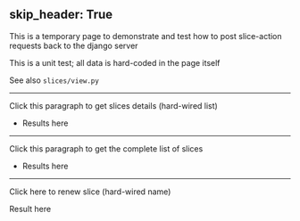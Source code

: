 skip_header: True
---
This is a temporary page to demonstrate and test how to post slice-action requests back to the django server

This is a unit test; all data is hard-coded in the page itself

See also `slices/view.py`

<!-- this exposes the getCookie function -->
<script type="text/javascript" src="/assets/r2lab/xhttp-django.js"></script>

---
<div id="get2-div"><p>Click this paragraph to get slices details (hard-wired list)</p>
<ul id='get2'><li>Results here</li></ul>
</div>

---
<div id="getall-div"><p>Click this paragraph to get the complete list of slices</p>
<ul id='getall'><li>Results here</li></ul>
</div>

<script>
// an example of how to retrieve slices
var get_slices = function(id, names) {
    var sel = "#"+id;
    var request = {};
    if (names) request['names'] = names;
    post_xhttp_django('/slices/get', request, function(xhttp) {
      if (xhttp.readyState == 4 && xhttp.status == 200) {
	  // decoding
	  var responses = JSON.parse(xhttp.responseText);
	  $(sel+">li").remove();
	  // can come in handy to browse the structure
	  console.log("responses=", responses);
	  // but we will only show the gist of it, name and expiration
	  for (i = 0; i < responses.length; i++) {
	      var response = responses[i];
	      var slicename = response['name'];
	      var expiration = response['valid_until'];
	      var label = "name=" + slicename + ", expiration=" + expiration;
	      $(sel).append("<li>"+label+"</li>");
	      console.log(label);
	  }
      }});
}
$(function(){
  $('#get2-div').click(function() {
    get_slices("get2", [ "inria_r2lab.tutorial", "onelab.upmc.infocom.demo2016"])});
  $('#getall-div').click(function() {
    get_slices('getall');});
});
</script>

----
<div id="renew-div"><p>Click here to renew slice (hard-wired name)</p>
<p id='renew-response'>Result here</p>
</div>

<script>
// an example of how to renew a slice
var renew_slice = function() {
    var request = {
    		    "name" : "inria_r2lab.tutorial",
		  };
    post_xhttp_django('/slices/renew', request, function(xhttp) {
      if (xhttp.readyState == 4 && xhttp.status == 200) {
          document.getElementById("renew-response").innerHTML = xhttp.responseText;
	  // decoding
	  var answer = JSON.parse(xhttp.responseText);
	  console.log(answer);
      }});
}
$(function(){$('#renew-div').click(renew_slice);})
</script>
